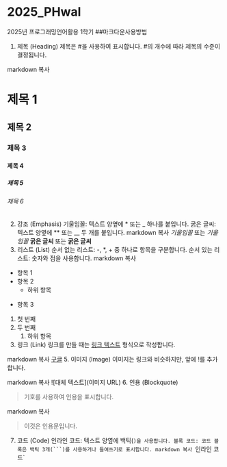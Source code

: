 # 2025_PHwal
2025년 프로그래밍언어활용 1학기
##마크다운사용방법
1. 제목 (Heading)
제목은 #을 사용하여 표시합니다. #의 개수에 따라 제목의 수준이 결정됩니다.

markdown
복사
# 제목 1
## 제목 2
### 제목 3
#### 제목 4
##### 제목 5
###### 제목 6
2. 강조 (Emphasis)
기울임꼴: 텍스트 양옆에 * 또는 _ 하나를 붙입니다.
굵은 글씨: 텍스트 양옆에 ** 또는 __ 두 개를 붙입니다.
markdown
복사
*기울임꼴* 또는 _기울임꼴_
**굵은 글씨** 또는 __굵은 글씨__
3. 리스트 (List)
순서 없는 리스트: -, *, + 중 하나로 항목을 구분합니다.
순서 있는 리스트: 숫자와 점을 사용합니다.
markdown
복사
- 항목 1
- 항목 2
  - 하위 항목
* 항목 3

1. 첫 번째
2. 두 번째
   1. 하위 항목
4. 링크 (Link)
링크를 만들 때는 [링크 텍스트](URL) 형식으로 작성합니다.

markdown
복사
[구글](https://www.google.com)
5. 이미지 (Image)
이미지는 링크와 비슷하지만, 앞에 !를 추가합니다.

markdown
복사
![대체 텍스트](이미지 URL)
6. 인용 (Blockquote)
> 기호를 사용하여 인용을 표시합니다.

markdown
복사
> 이것은 인용문입니다.
7. 코드 (Code)
인라인 코드: 텍스트 양옆에 백틱(`)을 사용합니다.
블록 코드: 코드 블록은 백틱 3개(```)를 사용하거나 들여쓰기로 표시합니다.
markdown
복사
`인라인 코드`
